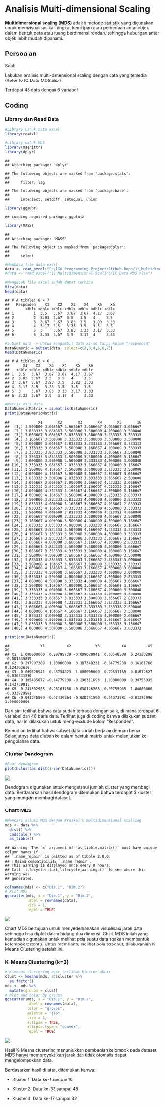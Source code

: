 Analisis Multi-dimensional Scaling
================

**Multidimensional scaling (MDS)** adalah metode statistik yang
digunakan untuk memvisualisasikan tingkat kemiripan atau perbedaan antar
objek dalam bentuk peta atau ruang berdimensi rendah, sehingga hubungan
antar objek lebih mudah dipahami.

## Persoalan

Soal:

Lakukan analisis multi-dimensional scaling dengan data yang tersedia
(Refer to IC_Data MDS.xlsx)

Terdapat 48 data dengan 6 variabel

## Coding

### Library dan Read Data

``` r
#Library untuk data excel
library(readxl)

#Library untuk MDS
library(magrittr)
library(dplyr)
```

    ## 
    ## Attaching package: 'dplyr'

    ## The following objects are masked from 'package:stats':
    ## 
    ##     filter, lag

    ## The following objects are masked from 'package:base':
    ## 
    ##     intersect, setdiff, setequal, union

``` r
library(ggpubr)
```

    ## Loading required package: ggplot2

``` r
library(MASS)
```

    ## 
    ## Attaching package: 'MASS'

    ## The following object is masked from 'package:dplyr':
    ## 
    ##     select

``` r
#Membaca file data excel
data <- read_excel("E:/IGO Programming Project/Github Repo/12_Multidimensional Scaling/IC_Data MDS.xlsx")
#data <- read_excel("12_Multidimensional Scaling/IC_Data MDS.xlsx")

#Mengecek file excel sudah dapat terbaca
View(data)
head(data)
```

    ## # A tibble: 6 × 7
    ##   Responden    X1    X2    X3    X4    X5    X6
    ##       <dbl> <dbl> <dbl> <dbl> <dbl> <dbl> <dbl>
    ## 1         1  3.5   3.67  3.67  3.67  4.17  3.67
    ## 2         2  3.83  3.67  3.5   3.5   4     3.5 
    ## 3         3  3.67  3.67  3.83  3.5   3.83  3.33
    ## 4         4  3.17  3.5   3.33  3.5   3.5   3.5 
    ## 5         5  3     3.67  3.83  3.33  3.17  3.33
    ## 6         6  3.33  3.67  3.5   3.17  4     3.33

``` r
#Subset data -> Untuk mengambil data x1-x6 tanpa kolom "responden"
DataNumeric = subset(data, select=c(2,3,4,5,6,7))
head(DataNumeric)
```

    ## # A tibble: 6 × 6
    ##      X1    X2    X3    X4    X5    X6
    ##   <dbl> <dbl> <dbl> <dbl> <dbl> <dbl>
    ## 1  3.5   3.67  3.67  3.67  4.17  3.67
    ## 2  3.83  3.67  3.5   3.5   4     3.5 
    ## 3  3.67  3.67  3.83  3.5   3.83  3.33
    ## 4  3.17  3.5   3.33  3.5   3.5   3.5 
    ## 5  3     3.67  3.83  3.33  3.17  3.33
    ## 6  3.33  3.67  3.5   3.17  4     3.33

``` r
#Matrix dari data
DataNumericMatrix = as.matrix(DataNumeric)
print(DataNumericMatrix)
```

    ##             X1       X2       X3       X4       X5       X6
    ##  [1,] 3.500000 3.666667 3.666667 3.666667 4.166667 3.666667
    ##  [2,] 3.833333 3.666667 3.500000 3.500000 4.000000 3.500000
    ##  [3,] 3.666667 3.666667 3.833333 3.500000 3.833333 3.333333
    ##  [4,] 3.166667 3.500000 3.333333 3.500000 3.500000 3.500000
    ##  [5,] 3.000000 3.666667 3.833333 3.333333 3.166667 3.333333
    ##  [6,] 3.333333 3.666667 3.500000 3.166667 4.000000 3.333333
    ##  [7,] 3.333333 3.833333 3.500000 3.333333 3.666667 3.500000
    ##  [8,] 3.333333 3.833333 3.500000 3.500000 4.000000 3.166667
    ##  [9,] 3.000000 3.500000 3.500000 3.333333 4.000000 3.000000
    ## [10,] 3.333333 3.666667 2.833333 3.666667 4.000000 3.166667
    ## [11,] 3.500000 4.166667 3.500000 3.500000 3.833333 3.500000
    ## [12,] 4.000000 4.166667 3.000000 3.666667 3.666667 3.666667
    ## [13,] 3.833333 3.500000 2.833333 3.333333 3.666667 2.500000
    ## [14,] 3.666667 3.666667 3.000000 3.666667 4.333333 3.666667
    ## [15,] 3.333333 3.833333 3.166667 3.166667 4.333333 3.166667
    ## [16,] 4.000000 4.333333 3.166667 4.166667 4.500000 3.166667
    ## [17,] 4.000000 4.166667 3.500000 4.000000 3.833333 2.833333
    ## [18,] 3.500000 3.833333 3.833333 4.000000 4.500000 2.833333
    ## [19,] 3.833333 4.000000 3.166667 3.666667 4.166667 2.833333
    ## [20,] 3.833333 4.166667 3.333333 3.500000 4.500000 3.333333
    ## [21,] 3.500000 4.000000 3.833333 4.000000 4.333333 4.000000
    ## [22,] 3.666667 4.000000 3.333333 3.500000 4.166667 3.500000
    ## [23,] 3.166667 4.000000 3.500000 4.000000 4.500000 3.166667
    ## [24,] 3.833333 3.833333 4.000000 3.833333 4.666667 3.166667
    ## [25,] 3.666667 3.833333 3.500000 4.166667 4.333333 3.333333
    ## [26,] 4.166667 3.333333 3.500000 3.500000 4.500000 3.333333
    ## [27,] 3.166667 3.833333 4.000000 3.833333 3.666667 3.166667
    ## [28,] 3.666667 4.000000 3.666667 3.166667 4.000000 2.833333
    ## [29,] 3.666667 3.833333 3.500000 3.500000 4.000000 3.666667
    ## [30,] 3.666667 3.333333 4.333333 3.000000 4.000000 3.166667
    ## [31,] 3.500000 4.500000 3.666667 2.666667 4.000000 3.500000
    ## [32,] 3.833333 4.333333 3.833333 3.166667 3.833333 3.000000
    ## [33,] 3.500000 4.166667 3.666667 3.500000 3.833333 3.333333
    ## [34,] 4.000000 4.166667 4.166667 3.166667 4.500000 3.000000
    ## [35,] 3.333333 4.500000 3.666667 3.333333 4.500000 3.000000
    ## [36,] 3.833333 4.500000 4.000000 3.166667 4.500000 2.833333
    ## [37,] 4.000000 4.500000 3.333333 4.000000 4.166667 3.666667
    ## [38,] 3.500000 4.166667 4.000000 3.666667 4.166667 3.166667
    ## [39,] 3.333333 4.000000 3.666667 3.166667 4.000000 3.500000
    ## [40,] 3.333333 4.500000 3.666667 3.333333 4.000000 3.500000
    ## [41,] 3.333333 3.666667 3.833333 3.500000 3.666667 2.833333
    ## [42,] 3.833333 4.500000 4.333333 3.166667 3.833333 3.166667
    ## [43,] 3.666667 4.000000 3.666667 2.833333 3.833333 2.500000
    ## [44,] 4.000000 4.166667 4.166667 3.166667 3.666667 3.500000
    ## [45,] 3.833333 4.000000 3.333333 3.833333 4.000000 2.666667
    ## [46,] 4.000000 4.500000 3.833333 3.333333 3.666667 3.666667
    ## [47,] 3.833333 3.500000 3.500000 3.500000 3.833333 3.166667
    ## [48,] 4.000000 4.500000 3.500000 3.666667 4.166667 3.833333

``` r
print(cor(DataNumeric))
```

    ##              X1          X2           X3          X4          X5           X6
    ## X1  1.000000000  0.29799739 -0.009620941  0.10548508  0.24130298 -0.001345809
    ## X2  0.297997389  1.00000000  0.187348231 -0.04779238  0.16161766  0.124363636
    ## X3 -0.009620941  0.18734823  1.000000000 -0.29631169 -0.03012627 -0.030341590
    ## X4  0.105485077 -0.04779238 -0.296311693  1.00000000  0.30755935  0.143739811
    ## X5  0.241302985  0.16161766 -0.030126268  0.30755935  1.00000000 -0.033729961
    ## X6 -0.001345809  0.12436364 -0.030341590  0.14373981 -0.03372996  1.000000000

Dari sini terlihat bahwa data sudah terbaca dengan baik, di mana
terdapat 6 variabel dan 48 baris data. Terlihat juga di coding bahwa
dilakukan subset data, hal ini dilakukan untuk meng-exclude kolom
“Responden”.

Kemudian terlihat bahwa subset data sudah berjalan dengan benar.
Selanjutnya data diubah ke dalam bentuk matrix untuk melanjutkan ke
pengolahan data.

### Cluster Dendogram

``` r
#Buat dendogram
plot(hclust(as.dist(1-cor(DataNumeric))))
```

![](penjelasan_analisis_mds_files/figure-gfm/unnamed-chunk-2-1.png)<!-- -->

Dendogram digunakan untuk mengetahui jumlah cluster yang membagi data.
Berdasarkan hasil dendogram ditemukan bahwa terdapat 3 kluster yang
mungkin membagi dataset.

### Chart MDS

``` r
#Mencari solusi MDS dengan Kruskal's multidimensional scalling
mds <- data %>%
  dist() %>%          
  cmdscale() %>%
  as_tibble()
```

    ## Warning: The `x` argument of `as_tibble.matrix()` must have unique column names if
    ## `.name_repair` is omitted as of tibble 2.0.0.
    ## ℹ Using compatibility `.name_repair`.
    ## This warning is displayed once every 8 hours.
    ## Call `lifecycle::last_lifecycle_warnings()` to see where this warning was
    ## generated.

``` r
colnames(mds) <- c("Dim.1", "Dim.2")
# Plot MDS
ggscatter(mds, x = "Dim.1", y = "Dim.2", 
          label = rownames(data),
          size = 1,
          repel = TRUE)
```

![](penjelasan_analisis_mds_files/figure-gfm/unnamed-chunk-3-1.png)<!-- -->

Chart MDS bertujuan untuk menyederhanakan visualisasi jarak data
sehingga bisa diplot dalam bidang dua dimensi. Chart MDS inilah yang
kemudian digunakan untuk melihat pola suatu data apakah membentuk
kelompok tertentu. Untuk membantu melihat pola tersebut, dilakukanlah
K-Means Clustering setelah ini.

### K-Means Clustering (k=3)

``` r
# K-means clustering agar terlihat kluster akhir
clust <- kmeans(mds, 3)$cluster %>%
  as.factor()
mds <- mds %>%
  mutate(groups = clust)
# Plot and color by groups
ggscatter(mds, x = "Dim.1", y = "Dim.2", 
          label = rownames(data),
          color = "groups",
          palette = "jco",
          size = 1, 
          ellipse = TRUE,
          ellipse.type = "convex",
          repel = TRUE)
```

![](penjelasan_analisis_mds_files/figure-gfm/unnamed-chunk-4-1.png)<!-- -->

Hasil K-Means clustering menunjukkan pembagian kelompok pada dataset.
MDS hanya memproyeksikan jarak dan tidak otomatis dapat mengelompokkan
data.

Berdasarkan hasil di atas, ditemukan bahwa:

- Kluster 1: Data ke-1 sampai 16

- Kluster 2: Data ke-33 sampai 48

- Kluster 3: Data ke-17 sampai 32
